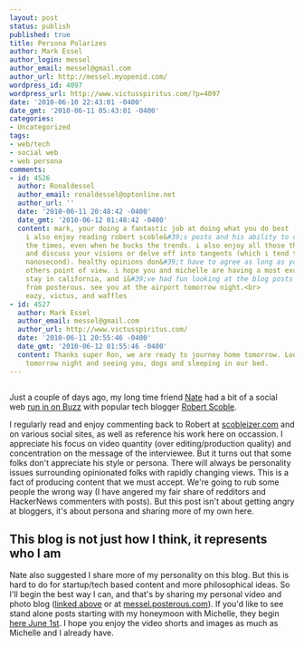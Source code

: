 ```yaml
---
layout: post
status: publish
published: true
title: Persona Polarizes
author: Mark Essel
author_login: messel
author_email: messel@gmail.com
author_url: http://messel.myopenid.com/
wordpress_id: 4097
wordpress_url: http://www.victusspiritus.com/?p=4097
date: '2010-06-10 22:43:01 -0400'
date_gmt: '2010-06-11 05:43:01 -0400'
categories:
- Uncategorized
tags:
- web/tech
- social web
- web persona
comments:
- id: 4526
  author: Ronaldessel
  author_email: ronaldessel@optonline.net
  author_url: ''
  date: '2010-06-11 20:48:42 -0400'
  date_gmt: '2010-06-12 01:48:42 -0400'
  content: mark, your doing a fantastic job at doing what you do best (being you).
    i also enjoy reading robert scoble&#39;s posts and his ability to change with
    the times, even when he bucks the trends. i also enjoy all those that comment
    and discuss your visions or delve off into tangents (which i tend to do every
    nanosecond). healthy opinions don&#39;t have to agree as long as you respect the
    others point of view. i hope you and michelle are having a most excellent honeymoon
    stay in california, and i&#39;ve had fun looking at the blog posts and videos
    from posterous. see you at the airport tomorrow night.<br>                                                                        ron
    eazy, victus, and waffles
- id: 4527
  author: Mark Essel
  author_email: messel@gmail.com
  author_url: http://www.victusspiritus.com/
  date: '2010-06-11 20:55:46 -0400'
  date_gmt: '2010-06-12 01:55:46 -0400'
  content: Thanks super Ron, we are ready to journey home tomorrow. Look forward to
    tomorrow night and seeing you, dogs and sleeping in our bed.
---
```

<p><a href="http://www.victusspiritus.com/wp-content/uploads/2010/06/l_2048_1536_B39667B7-DE61-49D7-B898-4C7314C86F85.jpeg"><img src="http://www.victusspiritus.com/wp-content/uploads/2010/06/l_2048_1536_B39667B7-DE61-49D7-B898-4C7314C86F85.jpeg" alt="" class="alignnone size-full" /></a></p>
<p>Just a couple of days ago, my long time friend <a HREF="http://www.in8sworld.net/blog/archives/1588">Nate</a> had a bit of a social web <a href="http://www.google.com/buzz/messel/gFxbVWLq8hL/Bye-Bye-Maui-Hello-San-Fran">run in on Buzz</a> with popular tech blogger <a href="http://scobleizer.com">Robert Scoble</a>.  </p>
<p>I regularly read and enjoy commenting back to Robert at <a HREF="http://www.scobleizer.com">scobleizer.com</a> and on various social sites, as well as reference his work here on occassion. I appreciate his focus on video quantity (over editing/production quality) and concentration on the message of the interviewee.  But it turns out that some folks don't appreciate his style or persona. There will always be personality issues surrounding opinionated folks with rapidly changing views. This is a fact of producing content that we must accept. We're going to rub some people the wrong way (I have angered my fair share of redditors and HackerNews commenters with posts). But this post isn't about getting angry at bloggers, it's about persona and sharing more of my own here.</p>
<h2>This blog is not just how I think, it represents who I am</h2>
<p>Nate also suggested I share more of my personality on this blog. But this is hard to do for startup/tech based content and more philosophical ideas. So I'll begin the best way I can, and that's by sharing my personal video and photo blog (<a href="http://www.victusspiritus.com/photovideo-posterous/">linked above</a> or at <a href="http://messel.posterous.com">messel.posterous.com</a>). If you'd like to see stand alone posts starting with my honeymoon with Michelle, they begin <a href="http://messel.posterous.com/my-wife-and-i-on-the-terrace-overlooking-the">here June 1st</a>. I hope you enjoy the video shorts and images as much as Michelle and I already have.</p>
